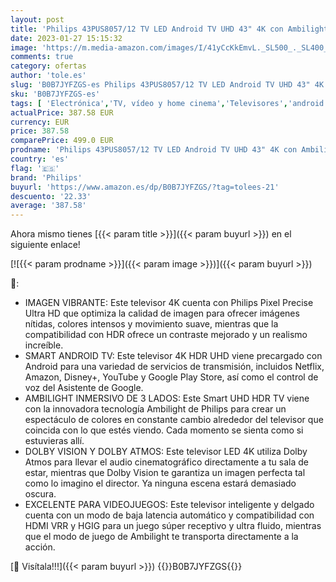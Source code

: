 ```yaml
---
layout: post
title: 'Philips 43PUS8057/12 TV LED Android TV UHD 43" 4K con Ambilight de 3 Lados  Pixel Precise Ultra HD  Dolby Vision  2022'
date: 2023-01-27 15:15:32
image: 'https://m.media-amazon.com/images/I/41yCcKkEmvL._SL500_._SL400_.jpg'
comments: true
category: ofertas
author: 'tole.es'
slug: 'B0B7JYFZGS-es Philips 43PUS8057/12 TV LED Android TV UHD 43" 4K con...'
sku: 'B0B7JYFZGS-es'
tags: [ 'Electrónica','TV, vídeo y home cinema','Televisores','android','philips','🇪🇸', ]
actualPrice: 387.58 EUR
currency: EUR
price: 387.58
comparePrice: 499.0 EUR
prodname: 'Philips 43PUS8057/12 TV LED Android TV UHD 43" 4K con Ambilight de 3 Lados  Pixel Precise Ultra HD  Dolby Vision  2022'
country: 'es'
flag: '🇪🇸'
brand: 'Philips'
buyurl: 'https://www.amazon.es/dp/B0B7JYFZGS/?tag=tolees-21'
descuento: '22.33'
average: '387.58'
---
```


Ahora mismo tienes [{{< param title >}}]({{< param buyurl >}}) en el siguiente enlace!

[![{{< param prodname >}}]({{< param image >}})]({{< param buyurl >}})

🔎:

- IMAGEN VIBRANTE: Este televisor 4K cuenta con Philips Pixel Precise Ultra HD que optimiza la calidad de imagen para ofrecer imágenes nítidas, colores intensos y movimiento suave, mientras que la compatibilidad con HDR ofrece un contraste mejorado y un realismo increíble.
- SMART ANDROID TV: Este televisor 4K HDR UHD viene precargado con Android para una variedad de servicios de transmisión, incluidos Netflix, Amazon, Disney+, YouTube y Google Play Store, así como el control de voz del Asistente de Google.
- AMBILIGHT INMERSIVO DE 3 LADOS: Este Smart UHD HDR TV viene con la innovadora tecnología Ambilight de Philips para crear un espectáculo de colores en constante cambio alrededor del televisor que coincida con lo que estés viendo. Cada momento se sienta como si estuvieras allí.
- DOLBY VISION Y DOLBY ATMOS: Este televisor LED 4K utiliza Dolby Atmos para llevar el audio cinematográfico directamente a tu sala de estar, mientras que Dolby Vision te garantiza un imagen perfecta tal como lo imagino el director. Ya ninguna escena estará demasiado oscura.
- EXCELENTE PARA VIDEOJUEGOS: Este televisor inteligente y delgado cuenta con un modo de baja latencia automático y compatibilidad con HDMI VRR y HGIG para un juego súper receptivo y ultra fluido, mientras que el modo de juego de Ambilight te transporta directamente a la acción.

[🛒 Visítala!!!]({{< param buyurl >}})
{{<world>}}B0B7JYFZGS{{</world>}}
